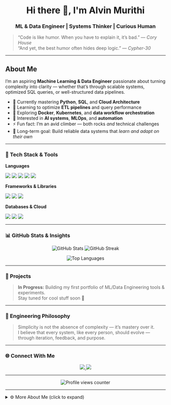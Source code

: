 <!-- ✨ Profile README for cypher-30 (Alvin Murithi) ✨ -->

<h1 align="center">Hi there 👋, I'm Alvin Murithi</h1>
<h3 align="center">ML & Data Engineer | Systems Thinker | Curious Human</h3>

> “Code is like humor. When you have to explain it, it’s bad.” — *Cory House*  
> “And yet, the best humor often hides deep logic.” — *Cypher-30*

---

## About Me

I’m an aspiring **Machine Learning & Data Engineer** passionate about turning complexity into clarity — whether that’s through scalable systems, optimized SQL queries, or well-structured data pipelines.

- 🔭 Currently mastering **Python**, **SQL**, and **Cloud Architecture**
- 🌱 Learning to optimize **ETL pipelines** and query performance
- 🧩 Exploring **Docker**, **Kubernetes**, and **data workflow orchestration**
- 🧠 Interested in **AI systems**, **MLOps**, and **automation**
- ⚡ Fun fact: I’m an avid climber — both rocks *and* technical challenges
- 🎯 Long-term goal: Build reliable data systems that *learn and adapt on their own*

---

### 🧰 Tech Stack & Tools

**Languages**

<p align="left">
  <img src="https://img.shields.io/badge/Python-3776AB?style=for-the-badge&logo=python&logoColor=white" />
  <img src="https://img.shields.io/badge/SQL-336791?style=for-the-badge&logo=postgresql&logoColor=white" />
  <img src="https://img.shields.io/badge/JavaScript-F7DF1E?style=for-the-badge&logo=javascript&logoColor=black" />
  <img src="https://img.shields.io/badge/TypeScript-3178C6?style=for-the-badge&logo=typescript&logoColor=white" />
  <img src="https://img.shields.io/badge/HTML5-E34F26?style=for-the-badge&logo=html5&logoColor=white" />
</p>

**Frameworks & Libraries**

<p align="left">
  <img src="https://img.shields.io/badge/React-61DAFB?style=for-the-badge&logo=react&logoColor=black" />
  <img src="https://img.shields.io/badge/Node.js-339933?style=for-the-badge&logo=node.js&logoColor=white" />
  <img src="https://img.shields.io/badge/Tailwind_CSS-06B6D4?style=for-the-badge&logo=tailwind-css&logoColor=white" />
</p>

**Databases & Cloud**

<p align="left">
  <img src="https://img.shields.io/badge/PostgreSQL-4169E1?style=for-the-badge&logo=postgresql&logoColor=white" />
  <img src="https://img.shields.io/badge/MongoDB-47A248?style=for-the-badge&logo=mongodb&logoColor=white" />
  <img src="https://img.shields.io/badge/AWS-232F3E?style=for-the-badge&logo=amazon-aws&logoColor=white" />
</p>

---

### 📊 GitHub Stats & Insights

<p align="center">
  <img src="https://github-readme-stats.vercel.app/api?username=cypher-30&show_icons=true&theme=nord&hide_border=true&count_private=true" alt="GitHub Stats" />
  <img src="https://github-readme-streak-stats.herokuapp.com?user=cypher-30&theme=nord&hide_border=true&date_format=M%20j%5B,%20Y%5D" alt="GitHub Streak" />
</p>

<p align="center">
  <img src="https://github-readme-stats.vercel.app/api/top-langs/?username=cypher-30&layout=compact&langs_count=6&theme=nord&hide_border=true" alt="Top Languages" />
</p>

---

### 🚧 Projects

> **In Progress:** Building my first portfolio of ML/Data Engineering tools & experiments.  
> Stay tuned for cool stuff soon 👀

---

### 🧠 Engineering Philosophy

> Simplicity is not the absence of complexity — it’s mastery over it.  
> I believe that every system, like every person, should evolve — through iteration, feedback, and purpose.

---

### 🌐 Connect With Me

<p align="center">
  <a href="https://www.linkedin.com/in/alvin-murithi-0a0196328?utm_source=share&utm_campaign=share_via&utm_content=profile&utm_medium=ios_app">
    <img src="https://img.shields.io/badge/LinkedIn-0A66C2?style=for-the-badge&logo=linkedin&logoColor=white" />
  </a>
  <a href="https://github.com/cypher-30">
    <img src="https://img.shields.io/badge/GitHub-181717?style=for-the-badge&logo=github&logoColor=white" />
  </a>
</p>

---

<p align="center">
  <img src="https://komarev.com/ghpvc/?username=cypher-30&color=blue" alt="Profile views counter" />
</p>

---

<details>
<summary>⚙️ More About Me (click to expand)</summary>

- 🧩 I approach problems like puzzles — break them down, find patterns, build back stronger.  
- 🎧 I love ambient and instrumental music while coding — helps me enter flow state.  
- 🔮 Vision: To engineer data systems that think before they break.  
- 🧬 Motto: *“If code is language, then debugging is philosophy.”*
</details>
